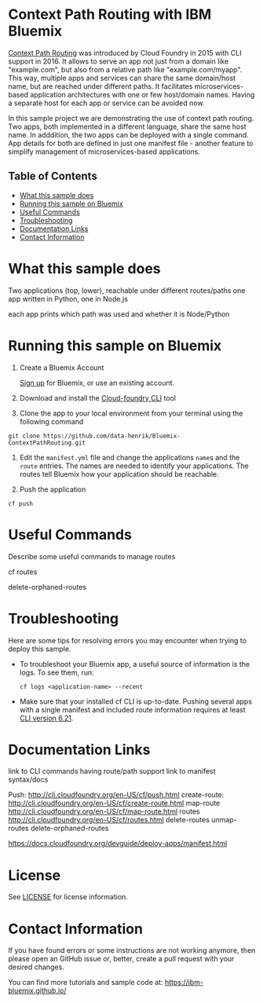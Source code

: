 # Context Path Routing with IBM Bluemix

[Context Path Routing](https://www.cloudfoundry.org/context-path-routing/) was introduced by Cloud Foundry in 2015 with CLI support in 2016. It allows to serve an app not just from a domain like "example.com", but also from a relative path like "example.com/myapp". This way, multiple apps and services can share the same domain/host name, but are reached under different paths. It facilitates microservices-based application architectures with one or few host/domain names. Having a separate host for each app or service can be avoided now.

In this sample project we are demonstrating the use of context path routing. Two apps, both implemented in a different language, share the same host name. In adddition, the two apps can be deployed with a single command. App details for both are defined in just one manifest file - another feature to simplify management of microservices-based applications.

## Table of Contents
* [What this sample does](#what-this-sample-does)
* [Running this sample on Bluemix](#running-this-sample-on-bluemix)
* [Useful Commands](#useful-commands)
* [Troubleshooting](#troubleshooting)
* [Documentation Links](#documentation-links)
* [Contact Information](#contact-information)


# What this sample does
Two applications (top, lower), reachable under different routes/paths
one app written in Python, one in Node.js   

each app prints which path was used and whether it is Node/Python


# Running this sample on Bluemix

1. Create a Bluemix Account

    [Sign up][bluemix_signup_url] for Bluemix, or use an existing account.

1. Download and install the [Cloud-foundry CLI][cloud_foundry_url] tool

1. Clone the app to your local environment from your terminal using the following command

  ```
  git clone https://github.com/data-henrik/Bluemix-ContextPathRouting.git
  ```

1. Edit the `manifest.yml` file and change the applications `name`s and the `route` entries. The names are needed to identify your applications. The routes tell Bluemix how your application should be reachable.
  

1. Push the application

  ```
  cf push
  ```
  
# Useful Commands
Describe some useful commands to manage routes

cf routes

delete-orphaned-routes

# Troubleshooting

Here are some tips for resolving errors you may encounter when trying to deploy this sample.

- To troubleshoot your Bluemix app, a useful source of information is the logs. To see them, run:

    ```
    cf logs <application-name> --recent
    ```

- Make sure that your installed cf CLI is up-to-date. Pushing several apps with a single manifest and
  included route information requires at least [CLI version 6.21](https://github.com/cloudfoundry/cli/releases/tag/v6.21.0).
  
  
# Documentation Links

link to CLI commands having route/path support
link to manifest syntax/docs

Push: http://cli.cloudfoundry.org/en-US/cf/push.html
create-route: http://cli.cloudfoundry.org/en-US/cf/create-route.html
map-route http://cli.cloudfoundry.org/en-US/cf/map-route.html
routes http://cli.cloudfoundry.org/en-US/cf/routes.html
delete-routes
unmap-routes
delete-orphaned-routes

https://docs.cloudfoundry.org/devguide/deploy-apps/manifest.html

# License
See [LICENSE](LICENSE) for license information.

# Contact Information
If you have found errors or some instructions are not working anymore, then please open an GitHub issue or, better, create a pull request with your desired changes.

You can find more tutorials and sample code at:
https://ibm-bluemix.github.io/

[cloud_foundry_url]: https://github.com/cloudfoundry/cli
[bluemix_signup_url]: https://console.ng.bluemix.net/

